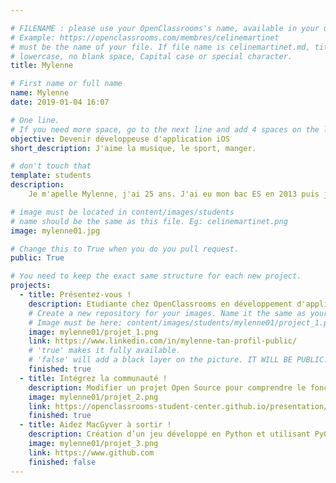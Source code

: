 ```yaml
---

# FILENAME : please use your OpenClassrooms's name, available in your url.
# Example: https://openclassrooms.com/membres/celinemartinet
# must be the name of your file. If file name is celinemartinet.md, title is celinemartinet.
# lowercase, no blank space, Capital case or special character.
title: Mylenne

# First name or full name
name: Mylenne
date: 2019-01-04 16:07

# One line.
# If you need more space, go to the next line and add 4 spaces on the left, as in 'description'.
objective: Devenir développeuse d'application iOS
short_description: J'aime la musique, le sport, manger.

# don't touch that
template: students
description:
    Je m'apelle Mylenne, j'ai 25 ans. J'ai eu mon bac ES en 2013 puis j'ai fais une licence en LLCE coréen à Paris Diderot 7. J'ai arrêté car à ce moment là, la corée du sud renfermait ses frontières et mes perspectives de pouvoir y travailler un jour se réduisait. Aujourd'hui je souhaite me reconvertir professionellement dans un domaine en demande et qui m'intérésse.

# image must be located in content/images/students
# name should be the same as this file. Eg: celinemartinet.png
image: mylenne01.jpg

# Change this to True when you do you pull request.
public: True

# You need to keep the exact same structure for each new project.
projects:
  - title: Présentez-vous !
    description: Etudiante chez OpenClassrooms en développement d'application iOS
    # Create a new repository for your images. Name it the same as your nickname and profile picture.
    # Image must be here: content/images/students/mylenne01/project_1.png
    image: mylenne01/projet_1.png
    link: https://www.linkedin.com/in/mylenne-tan-profil-public/
    # 'true' makes it fully available.
    # 'false' will add a black layer on the picture. IT WILL BE PUBLIC!
    finished: true
  - title: Intégrez la communauté !
    description: Modifier un projet Open Source pour comprendre le fonctionnement de Git, de Github et des pull requests.
    image: mylenne01/projet_2.png
    link: https://openclassrooms-student-center.github.io/presentation/students/mylenne01.html
    finished: true
  - title: Aidez MacGyver à sortir !
    description: Création d’un jeu développé en Python et utilisant PyGame.
    image: mylenne01/projet_3.png
    link: https://www.github.com
    finished: false
---
```

